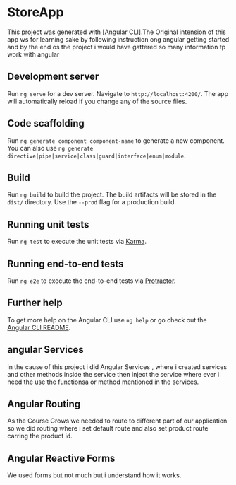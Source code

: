 # StoreApp

This project was generated with [Angular CLI].The Original intension of this app ws for learning sake by following instruction ong angular getting started and by the end os the project i would have gattered so many information tp work with angular

## Development server

Run `ng serve` for a dev server. Navigate to `http://localhost:4200/`. The app will automatically reload if you change any of the source files.

## Code scaffolding

Run `ng generate component component-name` to generate a new component. You can also use `ng generate directive|pipe|service|class|guard|interface|enum|module`.

## Build

Run `ng build` to build the project. The build artifacts will be stored in the `dist/` directory. Use the `--prod` flag for a production build.

## Running unit tests

Run `ng test` to execute the unit tests via [Karma](https://karma-runner.github.io).

## Running end-to-end tests

Run `ng e2e` to execute the end-to-end tests via [Protractor](http://www.protractortest.org/).

## Further help

To get more help on the Angular CLI use `ng help` or go check out the [Angular CLI README](https://github.com/angular/angular-cli/blob/master/README.md).

## angular Services

in  the cause of this project i did Angular Services , where i created services and other methods inside the service then inject the service where ever i need the use the functionsa or method mentioned in the services.

## Angular Routing

As the Course Grows we needed to route to different part of our application so we did routing where i set  default route and also set product route carring the product id.

## Angular Reactive Forms

We used forms but not much but i understand how it works.